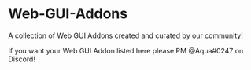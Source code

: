 # Web-GUI-Addons

A collection of Web GUI Addons created and curated by our community!

If you want your Web GUI Addon listed here please PM @Aqua#0247 on Discord!
